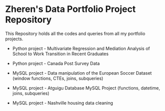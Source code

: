# Zheren's Data Portfolio Project Repository

This Repository holds all the codes and queries from all my portfolio projects.

- Python project - Multivariate Regression and Mediation Analysis of School to Work Transition in Recent Graduates

- Python project - Canada Post Survey Data

- MySQL project - Data manipulation of the European Soccer Dataset (window functions, CTEs, joins, subqueries)

- MySQL project - Atguigu Database MySQL Project (functions, datetime, joins, subqueries)

- MySQL project - Nashville housing data cleaning


